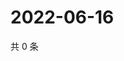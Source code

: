 # 2022-06-16

共 0 条

<!-- BEGIN WEIBO -->
<!-- 最后更新时间 Thu Jun 16 2022 19:12:51 GMT+0800 (China Standard Time) -->

<!-- END WEIBO -->
